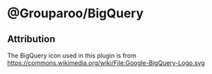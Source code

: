 # @Grouparoo/BigQuery

## Attribution

The BigQuery icon used in this plugin is from https://commons.wikimedia.org/wiki/File:Google-BigQuery-Logo.svg
